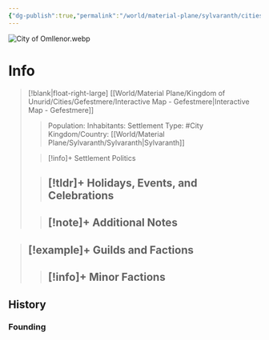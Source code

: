 ```yaml
---
{"dg-publish":true,"permalink":"/world/material-plane/sylvaranth/cities/omllenor/omllenor/","tags":["#Settlement"]}
---
```


![City of Omllenor.webp](/img/user/z_Assets/City%20of%20Omllenor.webp)
# Info
>[!blank|float-right-large]
>[[World/Material Plane/Kingdom of Unurid/Cities/Gefestmere/Interactive Map - Gefestmere\|Interactive Map - Gefestmere]]
>>Population:
>>Inhabitants: 
>>Settlement Type: #City
>>Kingdom/Country: [[World/Material Plane/Sylvaranth/Sylvaranth\|Sylvaranth]]
>
>>[!info]+ Settlement Politics
>>
>
>>[!tldr]+ Holidays, Events, and Celebrations
>>- 
>
>>[!note]+ Additional Notes
>>- 


>[!example]+ Guilds and Factions
>- 
>>[!info]+ Minor Factions
>>- 

## History
### Founding




